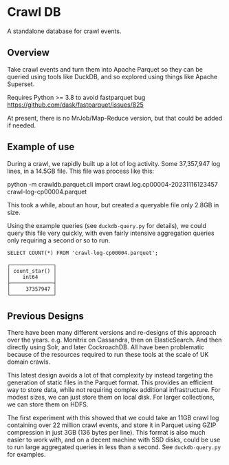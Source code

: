 # Crawl DB

A standalone database for crawl events.

## Overview

Take crawl events and turn them into Apache Parquet so they can be queried using tools like DuckDB, and so explored using things like Apache Superset.

Requires Python >= 3.8 to avoid fastparquet bug https://github.com/dask/fastparquet/issues/825

At present, there is no MrJob/Map-Reduce version, but that could be added if needed.

## Example of use

During a crawl, we rapidly built up a lot of log activity. Some 37,357,947 log lines, in a 14.5GB file. This file was process like this:

python -m crawldb.parquet.cli import  crawl.log.cp00004-20231116123457 crawl-log-cp00004.parquet

This took a while, about an hour, but created a queryable file only 2.8GB in size.

Using the example queries (see `duckdb-query.py` for details), we could query this file very quickly, with even fairly intensive aggregation queries only requiring a second or so to run.


```
SELECT COUNT(*) FROM 'crawl-log-cp00004.parquet';

┌──────────────┐
│ count_star() │
│    int64     │
├──────────────┤
│     37357947 │
└──────────────┘
```


 


## Previous Designs

There have been many different versions and re-designs of this approach over the years. e.g. Monitrix on Cassandra, then on ElasticSearch. And then directly using Solr, and later CockroachDB.  All have been problematic because of the resources required to run these tools at the scale of UK domain crawls.

This latest design avoids a lot of that complexity by instead targeting the generation of static files in the Parquet format. This provides an efficient way to store data, while not requiring complex additional infrastructure.  For modest sizes, we can just store them on local disk. For larger collections, we can store them on HDFS.

The first experiment with this showed that we could take an 11GB crawl log containing over 22 million crawl events, and store it in Parquet using GZIP compression in just 3GB (136 bytes per line). This format is also much easier to work with, and on a decent machine with SSD disks, could be use to run large aggregated queries in less than a second. See `duckdb-query.py` for examples.

